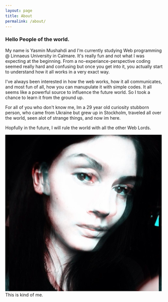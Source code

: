 ```yaml
---
layout: page
title: About
permalink: /about/
---
```



### Hello People of the world.


My name is Yasmin Mushahdi and I'm currently studying Web programming @ Linnaeus University in Calmare.
It's really fun and not what I was expecting at the beginning. From a no-experiance-perspective
coding seemed really hard and confusing but once you get into it, you actually start to understand 
how it all works in a very exact way. 

I've always been interested in how the web works, how it all communicates, and most fun of all, how you can manupulate it with simple codes. It all
seems like a powerful source to influence the future world. So I took a chance to learn it from the ground up.

For all of you who don't know me, Im a 29 year old curiosity stubborn person, who came from Ukraine but grew up in Stockholm, traveled all over the world, seen alot of strange things, and now im here.

Hopfully in the future, I will rule the world with all the other Web Lords.


![A picture of me](/img/jag1.jpg)    
This is kind of me.



